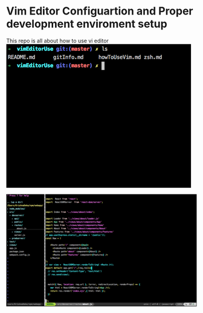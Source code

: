 # Vim Editor Configuartion and Proper development enviroment setup   
This repo is all about how to use vi editor
![alt text](https://raw.githubusercontent.com/gitachyut/vimEditorUse/master/zsh.png)
  
  
![alt text](https://raw.githubusercontent.com/gitachyut/vimEditorUse/master/vim.png)
